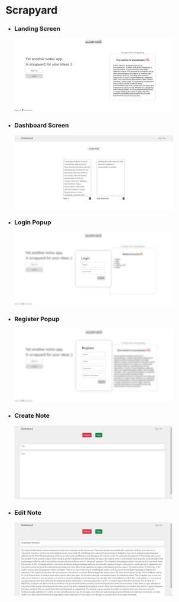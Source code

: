 <h1>Scrapyard</h1>
<ul>
  <li>
  <h3>Landing Screen</h3>
  <img height="200" src="https://raw.githubusercontent.com/kadukaustubh/scrapyard/830deb66791e4efbe1ff9074e05fd53c0f247b40/scrap-ss/landing.PNG"/>
  </li>
  <li>
  <h3>Dashboard Screen</h3>
  <img height="200" src="https://github.com/kadukaustubh/scrapyard/blob/830deb66791e4efbe1ff9074e05fd53c0f247b40/scrap-ss/dashboard.PNG"/>
  </li>
  <li>
  <h3>Login Popup</h3>
  <img height="200" src="https://raw.githubusercontent.com/kadukaustubh/scrapyard/830deb66791e4efbe1ff9074e05fd53c0f247b40/scrap-ss/login.PNG"/>
  </li>
  <li>
  <h3>Register Popup</h3>
  <img height="200" src="https://raw.githubusercontent.com/kadukaustubh/scrapyard/830deb66791e4efbe1ff9074e05fd53c0f247b40/scrap-ss/register.PNG"/>
  </li>
  <li>
  <h3>Create Note</h3>
  <img height="200" src="https://github.com/kadukaustubh/scrapyard/blob/830deb66791e4efbe1ff9074e05fd53c0f247b40/scrap-ss/create.PNG"/>
  </li>
  <li>
  <h3>Edit Note</h3>
  <img height="200" src="https://github.com/kadukaustubh/scrapyard/blob/830deb66791e4efbe1ff9074e05fd53c0f247b40/scrap-ss/edit.PNG"/>
  </li>
</ul>
